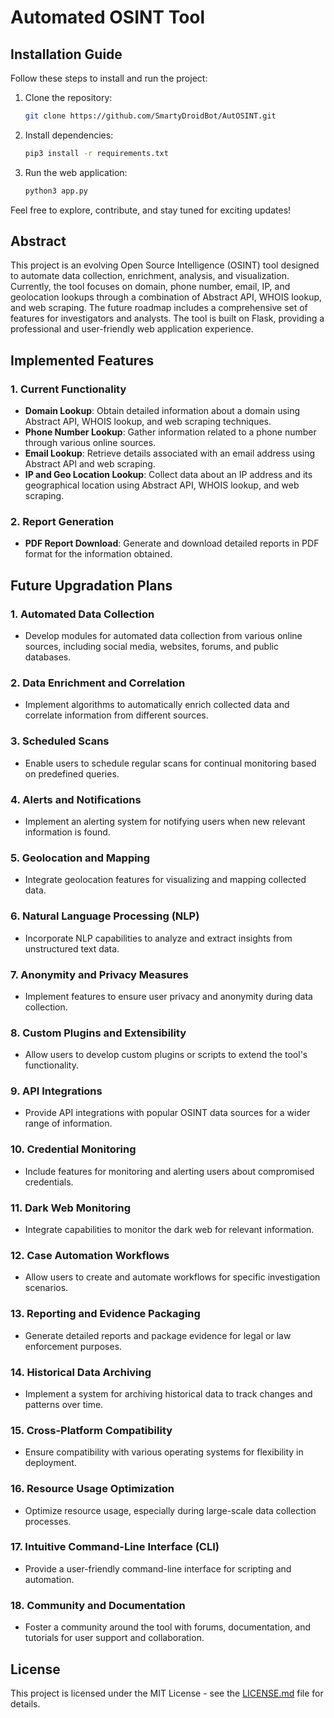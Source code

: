 # Automated OSINT Tool

## Installation Guide

Follow these steps to install and run the project:

1. Clone the repository:
   ```bash
   git clone https://github.com/SmartyDroidBot/AutOSINT.git
   ```

2. Install dependencies:
   ```bash
   pip3 install -r requirements.txt
   ```

3. Run the web application:
   ```bash
   python3 app.py
   ```

Feel free to explore, contribute, and stay tuned for exciting updates!

## Abstract

This project is an evolving Open Source Intelligence (OSINT) tool designed to automate data collection, enrichment, analysis, and visualization. Currently, the tool focuses on domain, phone number, email, IP, and geolocation lookups through a combination of Abstract API, WHOIS lookup, and web scraping. The future roadmap includes a comprehensive set of features for investigators and analysts. The tool is built on Flask, providing a professional and user-friendly web application experience.

## Implemented Features

### 1. Current Functionality

- **Domain Lookup**: Obtain detailed information about a domain using Abstract API, WHOIS lookup, and web scraping techniques.
- **Phone Number Lookup**: Gather information related to a phone number through various online sources.
- **Email Lookup**: Retrieve details associated with an email address using Abstract API and web scraping.
- **IP and Geo Location Lookup**: Collect data about an IP address and its geographical location using Abstract API, WHOIS lookup, and web scraping.

### 2. Report Generation

- **PDF Report Download**: Generate and download detailed reports in PDF format for the information obtained.

## Future Upgradation Plans

### 1. Automated Data Collection

- Develop modules for automated data collection from various online sources, including social media, websites, forums, and public databases.

### 2. Data Enrichment and Correlation

- Implement algorithms to automatically enrich collected data and correlate information from different sources.

### 3. Scheduled Scans

- Enable users to schedule regular scans for continual monitoring based on predefined queries.

### 4. Alerts and Notifications

- Implement an alerting system for notifying users when new relevant information is found.

### 5. Geolocation and Mapping

- Integrate geolocation features for visualizing and mapping collected data.

### 6. Natural Language Processing (NLP)

- Incorporate NLP capabilities to analyze and extract insights from unstructured text data.

### 7. Anonymity and Privacy Measures

- Implement features to ensure user privacy and anonymity during data collection.

### 8. Custom Plugins and Extensibility

- Allow users to develop custom plugins or scripts to extend the tool's functionality.

### 9. API Integrations

- Provide API integrations with popular OSINT data sources for a wider range of information.

### 10. Credential Monitoring

- Include features for monitoring and alerting users about compromised credentials.

### 11. Dark Web Monitoring

- Integrate capabilities to monitor the dark web for relevant information.

### 12. Case Automation Workflows

- Allow users to create and automate workflows for specific investigation scenarios.

### 13. Reporting and Evidence Packaging

- Generate detailed reports and package evidence for legal or law enforcement purposes.

### 14. Historical Data Archiving

- Implement a system for archiving historical data to track changes and patterns over time.

### 15. Cross-Platform Compatibility

- Ensure compatibility with various operating systems for flexibility in deployment.

### 16. Resource Usage Optimization

- Optimize resource usage, especially during large-scale data collection processes.

### 17. Intuitive Command-Line Interface (CLI)

- Provide a user-friendly command-line interface for scripting and automation.

### 18. Community and Documentation

- Foster a community around the tool with forums, documentation, and tutorials for user support and collaboration.

## License

This project is licensed under the MIT License - see the [LICENSE.md](LICENSE.md) file for details.

